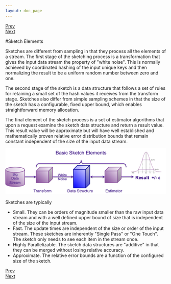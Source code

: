```yaml
---
layout: doc_page
---
```

[Prev](/docs/SketchOrigins.html)<br>
[Next](/docs/KMVempty.html)

#Sketch Elements

Sketches are different from sampling in that they process all the elements of a stream.  The first stage of the sketching process is a transformation that gives the input data stream the property of "white noise".  This is normally achieved by coordinated hashing of the input unique keys and then normalizing the result to be a uniform random number between zero and one.

The second stage of the sketch is a data structure that follows a set of rules for retaining a small set of the hash values it receives from the transform stage.  Sketches also differ from simple sampling schemes in that the size of the sketch has a configurable, fixed upper bound, which enables straightforward memory allocation.  

The final element of the sketch process is a set of estimator algorithms that upon a request examine the sketch data structure and return a result value.  This result value will be approximate but will have well established and mathematically proven relative error distribution bounds that remain constant independent of the size of the input data stream.

<img class="ds-img" src="/docs/img/SketchElements.png" alt="SketchElements" />

Sketches are typically

* Small. They can be orders of magnitude smaller than the raw input data stream and with a well defined upper bound of size that is independent of the size of the input stream.
* Fast.  The update times are independent of the size or order of the input stream. These sketches are inherently "Single Pass" or "One Touch".  The sketch only needs to see each item in the stream once.
* Highly Parallelizable.  The sketch data structures are "additive" in that they can be merged without losing relative accuracy.
* Approximate.  The relative error bounds are a function of the configured size of the sketch.

[Prev](/docs/SketchOrigins.html)<br>
[Next](/docs/KMVempty.html)


